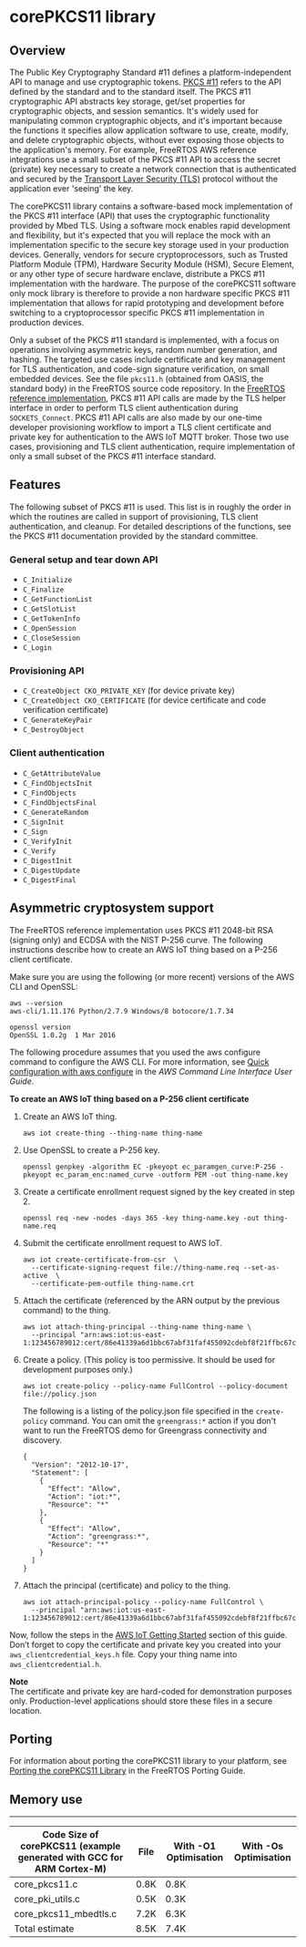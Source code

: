 # corePKCS11 library<a name="security-pkcs"></a>

## Overview<a name="freertos-pkcs-overview"></a>

The Public Key Cryptography Standard \#11 defines a platform\-independent API to manage and use cryptographic tokens\. [PKCS \#11](https://en.wikipedia.org/wiki/PKCS_11) refers to the API defined by the standard and to the standard itself\. The PKCS \#11 cryptographic API abstracts key storage, get/set properties for cryptographic objects, and session semantics\. It's widely used for manipulating common cryptographic objects, and it's important because the functions it specifies allow application software to use, create, modify, and delete cryptographic objects, without ever exposing those objects to the application's memory\. For example, FreeRTOS AWS reference integrations use a small subset of the PKCS \#11 API to access the secret \(private\) key necessary to create a network connection that is authenticated and secured by the [Transport Layer Security \(TLS\)](https://en.wikipedia.org/wiki/Transport_Layer_Security) protocol without the application ever 'seeing' the key\.

The corePKCS11 library contains a software\-based mock implementation of the PKCS \#11 interface \(API\) that uses the cryptographic functionality provided by Mbed TLS\. Using a software mock enables rapid development and flexibility, but it's expected that you will replace the mock with an implementation specific to the secure key storage used in your production devices\. Generally, vendors for secure cryptoprocessors, such as Trusted Platform Module \(TPM\), Hardware Security Module \(HSM\), Secure Element, or any other type of secure hardware enclave, distribute a PKCS \#11 implementation with the hardware\. The purpose of the corePKCS11 software only mock library is therefore to provide a non hardware specific PKCS \#11 implementation that allows for rapid prototyping and development before switching to a cryptoprocessor specific PKCS \#11 implementation in production devices\.

Only a subset of the PKCS \#11 standard is implemented, with a focus on operations involving asymmetric keys, random number generation, and hashing\. The targeted use cases include certificate and key management for TLS authentication, and code\-sign signature verification, on small embedded devices\. See the file `pkcs11.h` \(obtained from OASIS, the standard body\) in the FreeRTOS source code repository\. In the [ FreeRTOS reference implementation](https://docs.aws.amazon.com/embedded-csdk/latest/lib-ref/libraries/standard/corePKCS11/docs/doxygen/output/html/index.html), PKCS \#11 API calls are made by the TLS helper interface in order to perform TLS client authentication during `SOCKETS_Connect`\. PKCS \#11 API calls are also made by our one\-time developer provisioning workflow to import a TLS client certificate and private key for authentication to the AWS IoT MQTT broker\. Those two use cases, provisioning and TLS client authentication, require implementation of only a small subset of the PKCS \#11 interface standard\.

## Features<a name="freertos-pcks-features"></a>

The following subset of PKCS \#11 is used\. This list is in roughly the order in which the routines are called in support of provisioning, TLS client authentication, and cleanup\. For detailed descriptions of the functions, see the PKCS \#11 documentation provided by the standard committee\.

### General setup and tear down API<a name="pkcs-required-setup-teardown"></a>
+ `C_Initialize`
+ `C_Finalize`
+ `C_GetFunctionList`
+ `C_GetSlotList`
+ `C_GetTokenInfo`
+ `C_OpenSession`
+ `C_CloseSession`
+ `C_Login`

### Provisioning API<a name="pkcs-required-provisioning"></a>
+ `C_CreateObject CKO_PRIVATE_KEY` \(for device private key\)
+ `C_CreateObject CKO_CERTIFICATE` \(for device certificate and code verification certificate\)
+ `C_GenerateKeyPair`
+ `C_DestroyObject`

### Client authentication<a name="pkcs-required-client-auth"></a>
+ `C_GetAttributeValue`
+ `C_FindObjectsInit`
+ `C_FindObjects`
+ `C_FindObjectsFinal`
+ `C_GenerateRandom`
+ `C_SignInit`
+ `C_Sign`
+ `C_VerifyInit`
+ `C_Verify`
+ `C_DigestInit`
+ `C_DigestUpdate`
+ `C_DigestFinal`

## Asymmetric cryptosystem support<a name="pkcs-asym-crypto"></a>

The FreeRTOS reference implementation uses PKCS \#11 2048\-bit RSA \(signing only\) and ECDSA with the NIST P\-256 curve\. The following instructions describe how to create an AWS IoT thing based on a P\-256 client certificate\.

Make sure you are using the following \(or more recent\) versions of the AWS CLI and OpenSSL:

```
aws --version
aws-cli/1.11.176 Python/2.7.9 Windows/8 botocore/1.7.34

openssl version
OpenSSL 1.0.2g  1 Mar 2016
```

The following procedure assumes that you used the aws configure command to configure the AWS CLI\. For more information, see [Quick configuration with aws configure](https://docs.aws.amazon.com/cli/latest/userguide/cli-configure-quickstart.html#cli-configure-quickstart-config) in the *AWS Command Line Interface User Guide*\.

**To create an AWS IoT thing based on a P\-256 client certificate**

1. Create an AWS IoT thing\.

   ```
   aws iot create-thing --thing-name thing-name
   ```

1. Use OpenSSL to create a P\-256 key\.

   ```
   openssl genpkey -algorithm EC -pkeyopt ec_paramgen_curve:P-256 -pkeyopt ec_param_enc:named_curve -outform PEM -out thing-name.key
   ```

1. Create a certificate enrollment request signed by the key created in step 2\.

   ```
   openssl req -new -nodes -days 365 -key thing-name.key -out thing-name.req
   ```

1. Submit the certificate enrollment request to AWS IoT\.

   ```
   aws iot create-certificate-from-csr  \
     --certificate-signing-request file://thing-name.req --set-as-active  \
     --certificate-pem-outfile thing-name.crt
   ```

1. Attach the certificate \(referenced by the ARN output by the previous command\) to the thing\.

   ```
   aws iot attach-thing-principal --thing-name thing-name \
     --principal "arn:aws:iot:us-east-1:123456789012:cert/86e41339a6d1bbc67abf31faf455092cdebf8f21ffbc67c4d238d1326c7de729"
   ```

1. Create a policy\. \(This policy is too permissive\. It should be used for development purposes only\.\)

   ```
   aws iot create-policy --policy-name FullControl --policy-document file://policy.json
   ```

   The following is a listing of the policy\.json file specified in the `create-policy` command\. You can omit the `greengrass:*` action if you don't want to run the FreeRTOS demo for Greengrass connectivity and discovery\.

   ```
   {
     "Version": "2012-10-17",
     "Statement": [
       {
         "Effect": "Allow",
         "Action": "iot:*",
         "Resource": "*"
       },
       {
         "Effect": "Allow",
         "Action": "greengrass:*",
         "Resource": "*"
       }
     ]
   }
   ```

1. Attach the principal \(certificate\) and policy to the thing\.

   ```
   aws iot attach-principal-policy --policy-name FullControl \
     --principal "arn:aws:iot:us-east-1:123456789012:cert/86e41339a6d1bbc67abf31faf455092cdebf8f21ffbc67c4d238d1326c7de729"
   ```

Now, follow the steps in the [AWS IoT Getting Started](https://docs.aws.amazon.com/iot/latest/developerguide/iot-gs.html) section of this guide\. Don’t forget to copy the certificate and private key you created into your `aws_clientcredential_keys.h` file\. Copy your thing name into `aws_clientcredential.h`\.

**Note**  
The certificate and private key are hard\-coded for demonstration purposes only\. Production\-level applications should store these files in a secure location\.

## Porting<a name="freertos-pkcs-porting"></a>

For information about porting the corePKCS11 library to your platform, see [Porting the corePKCS11 Library](https://docs.aws.amazon.com/freertos/latest/portingguide/afr-porting-pkcs.html) in the FreeRTOS Porting Guide\.

## Memory use<a name="freertos-pkcs-memory"></a>


****  

| Code Size of corePKCS11 \(example generated with GCC for ARM Cortex\-M\) | File | With \-O1 Optimisation | With \-Os Optimisation | 
| --- | --- | --- | --- | 
| core\_pkcs11\.c | 0\.8K | 0\.8K | 
| core\_pki\_utils\.c | 0\.5K | 0\.3K | 
| core\_pkcs11\_mbedtls\.c | 7\.2K | 6\.3K | 
| Total estimate | 8\.5K | 7\.4K | 